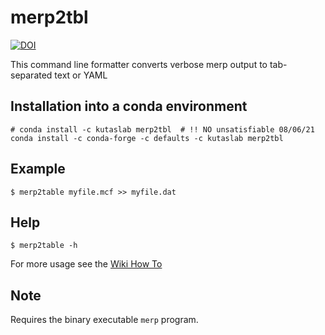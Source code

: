 # merp2tbl
[![DOI](https://zenodo.org/badge/134310918.svg)](https://zenodo.org/badge/latestdoi/134310918)

This command line formatter converts verbose merp output to tab-separated text or YAML

## Installation into a conda environment

```
# conda install -c kutaslab merp2tbl  # !! NO unsatisfiable 08/06/21
conda install -c conda-forge -c defaults -c kutaslab merp2tbl
```

## Example

```$ merp2table myfile.mcf >> myfile.dat```

## Help 

```$ merp2table -h```


For more usage see the [Wiki How To](https://github.com/kutaslab/merp2tbl/wiki/How-to)

## Note

Requires the binary executable `merp` program.


